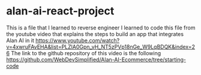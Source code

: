 # alan-ai-react-project
This is a file that I learned to reverse engineer 
I learned to code this file from the youtube video that explains the steps to build 
an app that integrates Alan AI in it 
https://www.youtube.com/watch?v=4xwruFAvEHA&list=PLZlA0Gpn_vH_NT5zPVp18nGe_W9LqBDQK&index=26
The link to the github repository of this video is the following
https://github.com/WebDevSimplified/Alan-AI-Ecommerce/tree/starting-code
